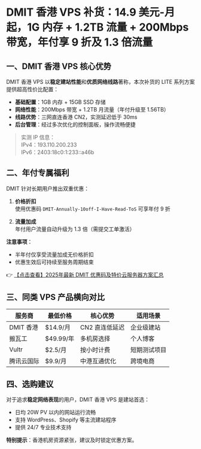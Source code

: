 # DMIT 香港 VPS 补货：14.9 美元-月起，1G 内存 + 1.2TB 流量 + 200Mbps 带宽，年付享 9 折及 1.3 倍流量

## 一、DMIT 香港 VPS 核心优势

DMIT 香港 VPS 以**稳定建站性能**和**优质网络线路**著称，本次补货的 LITE 系列方案提供超高性价比配置：

- **基础配置**：1GB 内存 + 15GB SSD 存储
- **网络性能**：200Mbps 带宽 + 1.2TB 月流量（年付升级至 1.56TB）
- **线路优势**：三网直连香港 CN2，实测延迟低于 30ms
- **后台管理**：经过多次优化的控制面板，操作流畅便捷

> 实测 IP 信息：  
> IPv4：193.110.200.233  
> IPv6：2403:18c0:1:233::a46b

## 二、年付专属福利

DMIT 针对长期用户推出双重优惠：

1. **价格折扣**  
   使用优惠码 `DMIT-Annually-10off-I-Have-Read-ToS` 可享年付 9 折
   
2. **流量加成**  
   年付用户流量自动升级为 1.3 倍（需提交工单激活）

**注意事项**：
- 半年付仅享受流量加成无价格折扣
- 优惠生效后可持续至服务周期结束

👉 [【点击查看】2025年最新 DMIT 优惠码及特价云服务器方案汇总](https://bit.ly/dmit_coupon)

## 三、同类 VPS 产品横向对比

| 服务商       | 最低价格   | 核心优势               | 适用场景         |
|--------------|------------|------------------------|------------------|
| DMIT 香港    | $14.9/月   | CN2 直连低延迟        | 企业级建站       |
| 搬瓦工       | $49.99/年  | 多机房选择             | 个人博客         |
| Vultr        | $2.5/月    | 按小时计费             | 短期测试项目     |
| 腾讯云国际   | $9.9/月    | 中港互通优化           | 跨境电商         |

## 四、选购建议

对于追求**稳定网络表现**的用户，DMIT 香港 VPS 是建站首选：
- 日均 20W PV 以内的网站运行流畅
- 支持 WordPress、Shopify 等主流建站程序
- 提供 24/7 专业技术支持

**特别提示**：香港机房资源紧张，建议及时锁定优惠方案。